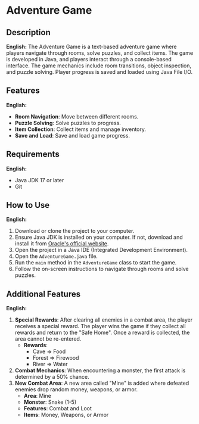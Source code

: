 # Adventure Game

## Description

**English:**
The Adventure Game is a text-based adventure game where players navigate through rooms, solve puzzles, and collect items. The game is developed in Java, and players interact through a console-based interface. The game mechanics include room transitions, object inspection, and puzzle solving. Player progress is saved and loaded using Java File I/O.

## Features

**English:**
- **Room Navigation**: Move between different rooms.
- **Puzzle Solving**: Solve puzzles to progress.
- **Item Collection**: Collect items and manage inventory.
- **Save and Load**: Save and load game progress.

## Requirements

**English:**
- Java JDK 17 or later
- Git

## How to Use

**English:**
1. Download or clone the project to your computer.
2. Ensure Java JDK is installed on your computer. If not, download and install it from [Oracle's official website](https://www.oracle.com/java/technologies/javase-downloads.html).
3. Open the project in a Java IDE (Integrated Development Environment).
4. Open the `AdventureGame.java` file.
5. Run the `main` method in the `AdventureGame` class to start the game.
6. Follow the on-screen instructions to navigate through rooms and solve puzzles.

## Additional Features

**English:**
1. **Special Rewards**: After clearing all enemies in a combat area, the player receives a special reward. The player wins the game if they collect all rewards and return to the "Safe Home". Once a reward is collected, the area cannot be re-entered.
   - **Rewards**:
     - Cave => Food
     - Forest => Firewood
     - River => Water
2. **Combat Mechanics**: When encountering a monster, the first attack is determined by a 50% chance.
3. **New Combat Area**: A new area called "Mine" is added where defeated enemies drop random money, weapons, or armor.
   - **Area**: Mine
   - **Monster**: Snake (1-5)
   - **Features**: Combat and Loot
   - **Items**: Money, Weapons, or Armor

